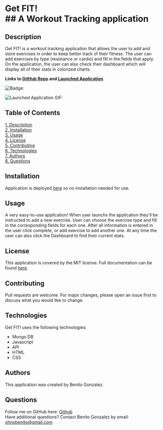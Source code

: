 # **Get FIT!** <br> ## A Workout Tracking application

## Description
Get FIT! is a workout tracking application that allows the user to add and store exercises in order to keep better track of their fitness. The user can add exercises by type (resistance or cardio) and fill in the fields that apply. On the application, the user can also check their dashboard which will display all of their stats in colorized charts.

**Links to [GitHub Repo](https://github.com/ohnobenito/workoutTracker) and [Launched Application](https://salty-tundra-49978.herokuapp.com/)**

![Badge:](https://img.shields.io/badge/License-mit-brightgreen)

![**Launched Application GIF:**](/public/img/demo.gif)


## Table of Contents
[1. Description](#Description)<br>
[2. Installation](#Installation)<br>
[3. Usage](#Usage)<br>
[4. License](License)<br>
[5. Contributing](#Contributing)<br>
[6. Technologies](#Technologies)<br>
[7. Authors](#Authors)<br>
[8. Questions](#Questions)<br>

  
## Installation 
Application is deployed [here](https://salty-tundra-49978.herokuapp.com/) so no installation needed for use. 

## Usage 
A very easy-to-use application! When user launchs the application they'll be instructed to add a new exercise. User can choose the exercise type and fill in the corresponding fields for each one. After all information is entered in the user click complete, or add exercise to add another one. At any time the user can also click the Dashboard to find their current stats.

## License
This application is covered by the MIT license. Full documentation can be found [here](https://choosealicense.com/licenses/mit).

## Contributing
Pull requests are welcome. For major changes, please open an issue first to discuss what you would like to change.

## Technologies
Get FIT! uses the following technologies:
+ Mongo DB
+ Javascript
+ API
+ HTML
+ CSS

## Authors
This application was created by Benito Gonzalez.

## Questions
Follow me on GitHub here: [Github](https://www.github.com/Ohnobenito)<br>
Have additional questions? Contact Benito Gonzalez by email: ohnobenito@gmail.com

